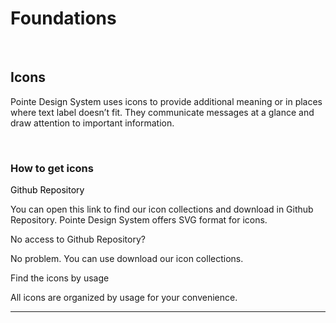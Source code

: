 # Foundations

</br>

## Icons

Pointe Design System uses icons to provide additional meaning or in places where text label doesn’t fit. They communicate messages at a glance and draw attention to important information.

</br>

### How to get icons

<font color="black">Github Repository</font> </br>

You can open this link to find our icon collections and download in Github Repository. Pointe Design System offers SVG format for icons.

No access to Github Repository?

No problem. You can use download our icon collections.

Find the icons by usage

All icons are organized by usage for your convenience.

___
